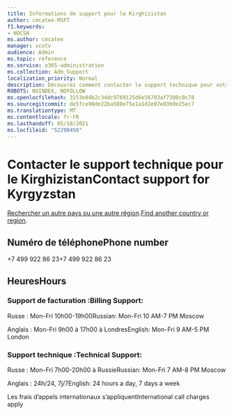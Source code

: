 ```yaml
---
title: Informations de support pour le Kirghizistan
author: cmcatee-MSFT
f1.keywords:
- NOCSH
ms.author: cmcatee
manager: scotv
audience: Admin
ms.topic: reference
ms.service: o365-administration
ms.collection: Adm_Support
localization_priority: Normal
description: Découvrez comment contacter le support technique pour votre pays ou région.
ROBOTS: NOINDEX, NOFOLLOW
ms.openlocfilehash: 3153e04b2c34dc9769125d6e56703af7308c0c78
ms.sourcegitcommit: de5fce90de22ba588e75e1a1d2e87e03b9e25ec7
ms.translationtype: MT
ms.contentlocale: fr-FR
ms.lasthandoff: 05/10/2021
ms.locfileid: "52298456"
---
```

# <a name="contact-support-for-kyrgyzstan"></a><span data-ttu-id="6309c-103">Contacter le support technique pour le Kirghizistan</span><span class="sxs-lookup"><span data-stu-id="6309c-103">Contact support for Kyrgyzstan</span></span>

<span data-ttu-id="6309c-104">[Rechercher un autre pays ou une autre région](../../business-video/get-help-support.md).</span><span class="sxs-lookup"><span data-stu-id="6309c-104">[Find another country or region](../../business-video/get-help-support.md).</span></span>

## <a name="phone-number"></a><span data-ttu-id="6309c-105">Numéro de téléphone</span><span class="sxs-lookup"><span data-stu-id="6309c-105">Phone number</span></span>
<span data-ttu-id="6309c-106">+7 499 922 86 23</span><span class="sxs-lookup"><span data-stu-id="6309c-106">+7 499 922 86 23</span></span>

## <a name="hours"></a><span data-ttu-id="6309c-107">Heures</span><span class="sxs-lookup"><span data-stu-id="6309c-107">Hours</span></span>
### <a name="billing-support"></a><span data-ttu-id="6309c-108">Support de facturation :</span><span class="sxs-lookup"><span data-stu-id="6309c-108">Billing Support:</span></span>

<span data-ttu-id="6309c-109">Russe : Mon-Fri 10h00-19h00</span><span class="sxs-lookup"><span data-stu-id="6309c-109">Russian: Mon-Fri 10 AM-7 PM Moscow</span></span>

<span data-ttu-id="6309c-110">Anglais : Mon-Fri 9h00 à 17h00 à Londres</span><span class="sxs-lookup"><span data-stu-id="6309c-110">English: Mon-Fri 9 AM-5 PM London</span></span>

### <a name="technical-support"></a><span data-ttu-id="6309c-111">Support technique :</span><span class="sxs-lookup"><span data-stu-id="6309c-111">Technical Support:</span></span>

<span data-ttu-id="6309c-112">Russe : Mon-Fri 7h00-20h00 à Russie</span><span class="sxs-lookup"><span data-stu-id="6309c-112">Russian: Mon-Fri 7 AM-8 PM Moscow</span></span>

<span data-ttu-id="6309c-113">Anglais : 24h/24, 7j/7</span><span class="sxs-lookup"><span data-stu-id="6309c-113">English: 24 hours a day, 7 days a week</span></span>

<span data-ttu-id="6309c-114">Les frais d’appels internationaux s’appliquent</span><span class="sxs-lookup"><span data-stu-id="6309c-114">International call charges apply</span></span>
